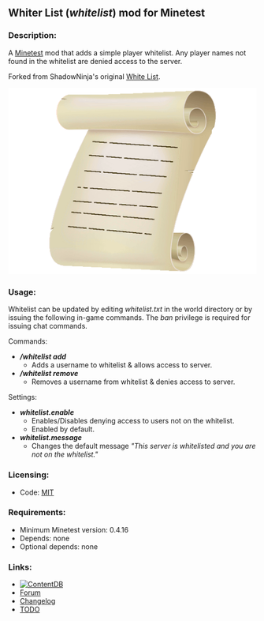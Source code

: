 ## Whiter List (*whitelist*) mod for Minetest

### Description:

A [Minetest][] mod that adds a simple player whitelist. Any player names not found in the whitelist are denied access to the server.

Forked from ShadowNinja's original [White List][].

![icon](icon.png)

### Usage:

Whitelist can be updated by editing *whitelist.txt* in the world directory or by issuing the following in-game commands. The *ban* privilege is required for issuing chat commands.

Commands:
- ***/whitelist add <name>***
	- Adds a username to whitelist & allows access to server.
- ***/whitelist remove <name>***
	- Removes a username from whitelist & denies access to server.

Settings:
- ***whitelist.enable***
	- Enables/Disables denying access to users not on the whitelist.
	- Enabled by default.
- ***whitelist.message***
	- Changes the default message *"This server is whitelisted and you are not on the whitelist."*

### Licensing:

- Code: [MIT](LICENSE.txt)

### Requirements:

- Minimum Minetest version: 0.4.16
- Depends: none
- Optional depends: none

### Links:

- [![ContentDB](https://content.minetest.net/packages/AntumDeluge/whitelist/shields/title/)](https://content.minetest.net/packages/AntumDeluge/whitelist/)
- [Forum](https://forum.minetest.net/viewtopic.php?t=18325)
- [Changelog](changelog.txt)
- [TODO](TODO.txt)


[Minetest]: http://www.minetest.net/
[White List]: https://forum.minetest.net/viewtopic.php?t=8434
